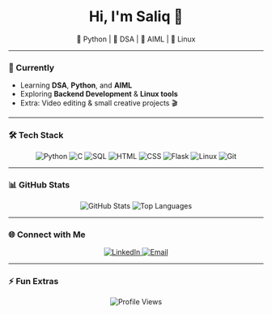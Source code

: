 <h1 align="center">Hi, I'm Saliq 👋</h1>
<p align="center">
  🐍 Python | 🧮 DSA | 🤖 AIML | 🐧 Linux
</p>

---

### 🔭 Currently

- Learning **DSA**, **Python**, and **AIML**
- Exploring **Backend Development** & **Linux tools**
- Extra: Video editing & small creative projects 🎬

---

### 🛠️ Tech Stack

<p align="center">
  <img alt="Python" src="https://img.shields.io/badge/-Python-333333?style=for-the-badge&logo=python" />
  <img alt="C" src="https://img.shields.io/badge/-C-333333?style=for-the-badge&logo=c" />
  <img alt="SQL" src="https://img.shields.io/badge/-SQL-333333?style=for-the-badge&logo=mysql" />
  <img alt="HTML" src="https://img.shields.io/badge/-HTML5-333333?style=for-the-badge&logo=html5" />
  <img alt="CSS" src="https://img.shields.io/badge/-CSS3-333333?style=for-the-badge&logo=css3" />
  <img alt="Flask" src="https://img.shields.io/badge/-Flask-333333?style=for-the-badge&logo=flask" />
  <img alt="Linux" src="https://img.shields.io/badge/-Linux-333333?style=for-the-badge&logo=linux" />
  <img alt="Git" src="https://img.shields.io/badge/-Git-333333?style=for-the-badge&logo=git" />
</p>

---

### 📊 GitHub Stats

<p align="center">
  <img src="https://github-readme-stats.vercel.app/api?username=SaliqBashir&show_icons=true&theme=radical&count_private=true" alt="GitHub Stats" />
  <img src="https://github-readme-stats.vercel.app/api/top-langs/?username=SaliqBashir&layout=compact&theme=radical" alt="Top Languages" />
</p>

---

### 🌐 Connect with Me

<p align="center">
  <a href="https://www.linkedin.com/in/saliq-bashir-483b2433a/">
    <img src="https://img.shields.io/badge/LinkedIn-Saliq-blue?style=for-the-badge&logo=linkedin" alt="LinkedIn" />
  </a>
  <a href="mailto:businesssaliq@gmail.com">
    <img src="https://img.shields.io/badge/Email-businesssaliq@gmail.com-red?style=for-the-badge&logo=gmail" alt="Email" />
  </a>
</p>

---

### ⚡ Fun Extras

<p align="center">
  <img src="https://komarev.com/ghpvc/?username=SaliqBashir&color=blue" alt="Profile Views" />
</p>

